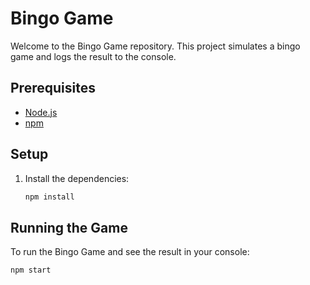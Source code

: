 # Bingo Game

Welcome to the Bingo Game repository. This project simulates a bingo game and logs the result to the console.

## Prerequisites

- [Node.js](https://nodejs.org/)
- [npm](https://www.npmjs.com/)

## Setup

1. Install the dependencies:

    ```bash
    npm install
    ```

## Running the Game

To run the Bingo Game and see the result in your console:

```bash
npm start
